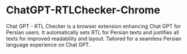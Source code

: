 # ChatGPT-RTLChecker-Chrome
Chat GPT - RTL Checker is a browser extension enhancing Chat GPT for Persian users. It automatically sets RTL for Persian texts and justifies all texts for improved readability and layout. Tailored for a seamless Persian language experience on Chat GPT.
